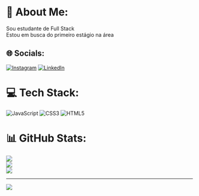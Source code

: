 # 💫 About Me:
Sou estudante de Full Stack<br>Estou em busca do primeiro estágio na área


## 🌐 Socials:
[![Instagram](https://img.shields.io/badge/Instagram-%23E4405F.svg?logo=Instagram&logoColor=white)](https://instagram.com/_theher1que_) [![LinkedIn](https://img.shields.io/badge/LinkedIn-%230077B5.svg?logo=linkedin&logoColor=white)](www.linkedin.com/in/henrique-almeida-b93b3a233)

# 💻 Tech Stack:
![JavaScript](https://img.shields.io/badge/javascript-%23323330.svg?style=for-the-badge&logo=javascript&logoColor=%23F7DF1E) ![CSS3](https://img.shields.io/badge/css3-%231572B6.svg?style=for-the-badge&logo=css3&logoColor=white) ![HTML5](https://img.shields.io/badge/html5-%23E34F26.svg?style=for-the-badge&logo=html5&logoColor=white)
# 📊 GitHub Stats:
![](https://github-readme-stats.vercel.app/api?username=HenriqueTheAlmeida&theme=dracula&hide_border=true&include_all_commits=true&count_private=false)<br/>
![](https://github-readme-streak-stats.herokuapp.com/?user=HenriqueTheAlmeida&theme=dracula&hide_border=true)<br/>
![](https://github-readme-stats.vercel.app/api/top-langs/?username=HenriqueTheAlmeida&theme=dracula&hide_border=true&include_all_commits=true&count_private=false&layout=compact)

---
[![](https://visitcount.itsvg.in/api?id=HenriqueTheAlmeida&icon=0&color=0)](https://visitcount.itsvg.in)

<!-- Proudly created with GPRM ( https://gprm.itsvg.in ) -->
